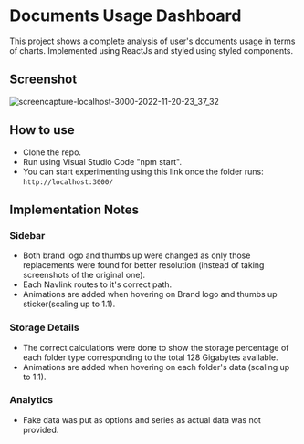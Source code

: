 # Documents Usage Dashboard
This project shows a complete analysis of user's documents usage in terms of charts. Implemented using ReactJs and styled using styled components.

## Screenshot
![screencapture-localhost-3000-2022-11-20-23_37_32](https://user-images.githubusercontent.com/50046177/202927468-3c789c04-cf7d-4b09-b9f9-41bd6ea7d744.png)

## How to use
- Clone the repo.
- Run using Visual Studio Code "npm start".
- You can start experimenting using this link once the folder runs: ``` http://localhost:3000/ ```

## Implementation Notes
### Sidebar
- Both brand logo and thumbs up were changed as only those replacements were found for better resolution (instead of taking screenshots of the original one).
- Each Navlink routes to it's correct path.
- Animations are added when hovering on Brand logo and thumbs up sticker(scaling up to 1.1).
### Storage Details
- The correct calculations were done to show the storage percentage of each folder type corresponding to the total 128 Gigabytes available.
-  Animations are added when hovering on each folder's data (scaling up to 1.1).
### Analytics
- Fake data was put as options and series as actual data was not provided.


